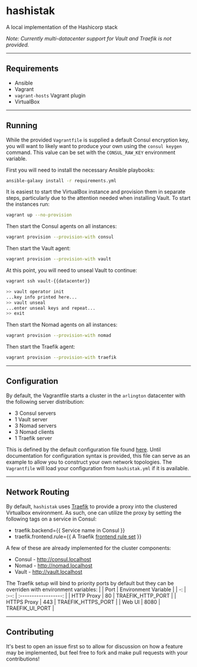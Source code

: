 # hashistak
A local implementation of the Hashicorp stack

*Note: Currently multi-datacenter support for Vault and Traefik is not provided.*

---

## Requirements
- Ansible
- Vagrant
- `vagrant-hosts` Vagrant plugin
- VirtualBox

---

## Running

While the provided `Vagrantfile` is supplied a default Consul encryption key, you will want to likely want to produce your own using the `consul keygen` command. This value can be set with the `CONSUL_RAW_KEY` environment variable.

First you will need to install the necessary Ansible playbooks:
```bash
ansible-galaxy install -r requirements.yml
```

It is easiest to start the VirtualBox instance and provision them in separate steps, particularly due to the attention needed when installing Vault. To start the instances run:
```bash
vagrant up --no-provision
```

Then start the Consul agents on all instances:
```bash
vagrant provision --provision-with consul
```

Then start the Vault agent:
```bash
vagrant provision --provision-with vault
```

At this point, you will need to unseal Vault to continue:
```bash
vagrant ssh vault-{{datacenter}}

>> vault operator init
...key info printed here...
>> vault unseal
...enter unseal keys and repeat...
>> exit
```

Then start the Nomad agents on all instances:
```bash
vagrant provision --provision-with nomad
```

Then start the Traefik agent:
```bash
vagrant provision --provision-with traefik
```

---

## Configuration

By default, the Vagrantfile starts a cluster in the `arlington` datacenter with the following server distribution:
- 3 Consul servers
- 1 Vault server
- 3 Nomad servers
- 3 Nomad clients
- 1 Traefik server

This is defined by the default configuration file found [here](./default.yml). Until documentation for configuration syntax is provided, this file can serve as an example to allow you to construct your own network topologies. The `Vagrantfile` will load your configuration from `hashistak.yml` if it is available.

---

## Network Routing

By default, `hashistak` uses [Traefik](https://traefik.io/) to provide a proxy into the clustered Virtualbox environment. As such, one can utilize the proxy by setting the following tags on a service in Consul:
- traefik.backend={{ Service name in Consul }}
- traefik.frontend.rule={{ A Traefik [frontend rule set](https://docs.traefik.io/basics/#frontends) }}

A few of these are already implemented for the cluster components:
- Consul - http://consul.localhost
- Nomad - http://nomad.localhost
- Vault - http://vault.localhost

The Traefik setup will bind to priority ports by default but they can be overriden with environment variables:
|             | Port | Environment Variable |
|          -: | :--: | :------------------: |
| HTTP Proxy  | 80   | TRAEFIK_HTTP_PORT    |
| HTTPS Proxy | 443  | TRAEFIK_HTTPS_PORT   |
| Web UI      | 8080 | TRAEFIK_UI_PORT      |

---

## Contributing

It's best to open an issue first so to allow for discussion on how a feature may be implemented, but feel free to fork and make pull requests with your contributions!